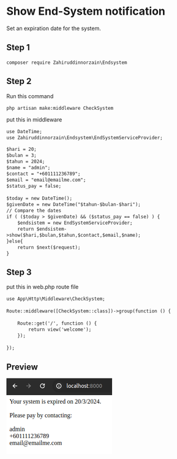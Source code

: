 
# Show End-System notification

Set an expiration date for the system.

## Step 1
```
composer require Zahiruddinnorzain\Endsystem
```

## Step 2

Run this command

```
php artisan make:middleware CheckSystem
```

put this in middleware

```
use DateTime;
use Zahiruddinnorzain\Endsystem\EndSystemServiceProvider;
```
```
$hari = 20;
$bulan = 3;
$tahun = 2024;
$name = "admin";
$contact = "+601111236789";
$email = "email@emailme.com";
$status_pay = false;

$today = new DateTime(); 
$givenDate = new DateTime("$tahun-$bulan-$hari");
// Compare the dates
if ( ($today > $givenDate) && ($status_pay == false) ) {
    $endsistem = new EndSystemServiceProvider;
    return $endsistem->show($hari,$bulan,$tahun,$contact,$email,$name);
}else{
    return $next($request);
}
```
## Step 3
put this in web.php route file

```
use App\Http\Middleware\CheckSystem;

Route::middleware([CheckSystem::class])->group(function () {

    Route::get('/', function () {
        return view('welcome');
    });

});

```
## Preview

![alt text](image.png)
